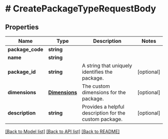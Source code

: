 # # CreatePackageTypeRequestBody

## Properties

Name | Type | Description | Notes
------------ | ------------- | ------------- | -------------
**package_code** | **string** |  |
**name** | **string** |  |
**package_id** | **string** | A string that uniquely identifies the package. | [optional]
**dimensions** | [**Dimensions**](Dimensions.md) | The custom dimensions for the package. | [optional]
**description** | **string** | Provides a helpful description for the custom package. | [optional]

[[Back to Model list]](../../README.md#models) [[Back to API list]](../../README.md#endpoints) [[Back to README]](../../README.md)

